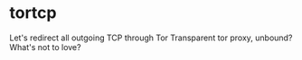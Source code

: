 # tortcp
Let's redirect all outgoing TCP through Tor
Transparent tor proxy, unbound? What's not to love?
